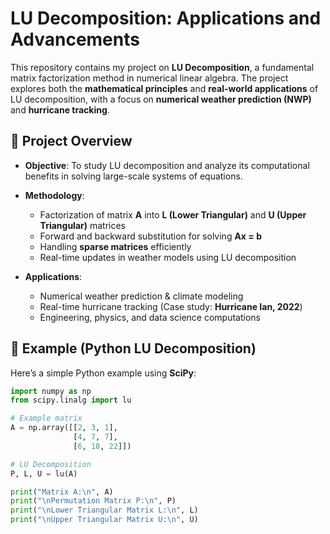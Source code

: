 # LU Decomposition: Applications and Advancements  

This repository contains my project on **LU Decomposition**, a fundamental matrix factorization method in numerical linear algebra. The project explores both the **mathematical principles** and **real-world applications** of LU decomposition, with a focus on **numerical weather prediction (NWP)** and **hurricane tracking**.  

## 📌 Project Overview  

- **Objective**: To study LU decomposition and analyze its computational benefits in solving large-scale systems of equations.
  
- **Methodology**:  
  - Factorization of matrix **A** into **L (Lower Triangular)** and **U (Upper Triangular)** matrices  
  - Forward and backward substitution for solving **Ax = b**  
  - Handling **sparse matrices** efficiently  
  - Real-time updates in weather models using LU decomposition
    
- **Applications**:
  - Numerical weather prediction & climate modeling  
  - Real-time hurricane tracking (Case study: **Hurricane Ian, 2022**)  
  - Engineering, physics, and data science computations  


## 🧮 Example (Python LU Decomposition)  

Here’s a simple Python example using **SciPy**:  

```python
import numpy as np
from scipy.linalg import lu

# Example matrix
A = np.array([[2, 3, 1],
              [4, 7, 7],
              [6, 18, 22]])

# LU Decomposition
P, L, U = lu(A)

print("Matrix A:\n", A)
print("\nPermutation Matrix P:\n", P)
print("\nLower Triangular Matrix L:\n", L)
print("\nUpper Triangular Matrix U:\n", U)
